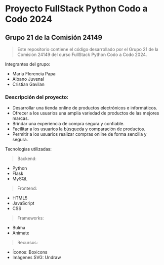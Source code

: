 # Proyecto FullStack Python Codo a Codo 2024

## Grupo 21 de la Comisión 24149

> Este repositorio contiene el código desarrollado por el Grupo 21 de la Comisión 24149 del curso FullStack Python Codo a Codo 2024.

Integrantes del grupo:

- Maria Florencia Papa
- Albano Juvenal
- Cristian Gavilan

### Descripción del proyecto:

- Desarrollar una tienda online de productos electrónicos e informáticos.
- Ofrecer a los usuarios una amplia variedad de productos de las mejores marcas.
- Brindar una experiencia de compra segura y confiable.
- Facilitar a los usuarios la búsqueda y comparación de productos.
- Permitir a los usuarios realizar compras online de forma sencilla y segura.

Tecnologías utilizadas:

> Backend:

- Python
- Flask
- MySQL

> Frontend:

- HTML5
- JavaScript
- CSS

> Frameworks:

- Bulma
- Animate

> Recursos:

- Íconos: Boxicons
- Imágenes SVG: Undraw
